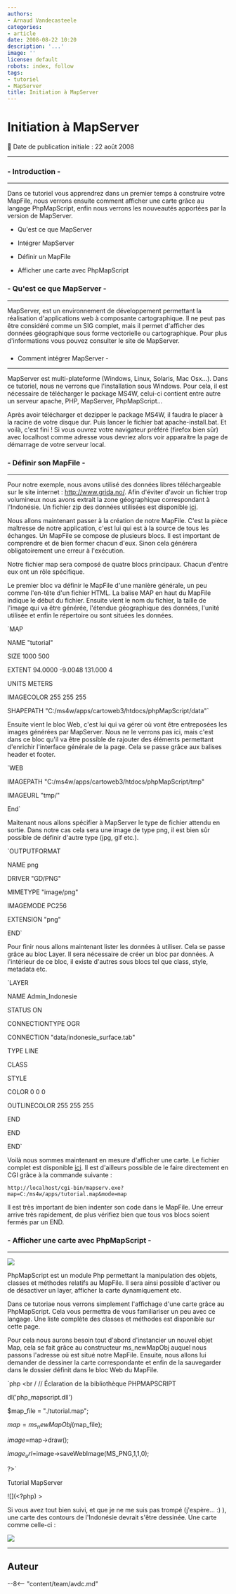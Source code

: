 ```yaml
---
authors:
- Arnaud Vandecasteele
categories:
- article
date: 2008-08-22 10:20
description: '...'
image: ''
license: default
robots: index, follow
tags:
- tutoriel
- MapServer
title: Initiation à MapServer
---
```


# Initiation à MapServer


:calendar: Date de publication initiale : 22 août 2008


----

### - Introduction -




---


Dans ce tutoriel vous apprendrez dans un premier temps à construire votre MapFile, nous verrons ensuite comment afficher une carte grâce au langage PhpMapScript, enfin nous verrons les nouveautés apportées par la version de MapServer.


- Qu'est ce que MapServer  

- Intégrer MapServer  

- Définir un MapFile  

- Afficher une carte avec PhpMapScript


### - Qu'est ce que MapServer -




---


MapServer, est un environnement de développement permettant la réalisation d'applications web à composante cartographique. Il ne peut pas être considéré comme un SIG complet, mais il permet d'afficher des données géographique sous forme vectorielle ou cartographique. Pour plus d'informations vous pouvez consulter le site de MapServer.


###
- Comment intégrer MapServer -




---


MapServer est multi-plateforme (Windows, Linux, Solaris, Mac Osx...). Dans ce tutoriel, nous ne verrons que l'installation sous Windows. Pour cela, il est nécessaire de télécharger le package MS4W, celui-ci contient entre autre un serveur apache, PHP, MapServer, PhpMapScript...


Après avoir télécharger et dezipper le package MS4W, il faudra le placer à la racine de votre disque dur. Puis lancer le fichier bat apache-install.bat. Et voilà, c'est fini ! Si vous ouvrez votre navigateur préféré (firefox bien sûr) avec localhost comme adresse vous devriez alors voir apparaitre la page de démarrage de votre serveur local.


### - Définir son MapFile -




---


Pour notre exemple, nous avons utilisé des données libres téléchargeable sur le site internet : <http://www.grida.no/>. Afin d'éviter d'avoir un fichier trop volumineux nous avons extrait la zone géographique correspondant à l'Indonésie. Un fichier zip des données utilisées est disponible [ici](/sites/default/files/Tuto/files/data.zip).


Nous allons maintenant passer à la création de notre MapFile. C'est la pièce maîtresse de notre application, c'est lui qui est à la source de tous les échanges. Un MapFile se compose de plusieurs blocs. Il est important de comprendre et de bien former chacun d'eux. Sinon cela générera obligatoirement une erreur à l'exécution.


Notre fichier map sera composé de quatre blocs principaux. Chacun d'entre eux ont un rôle spécifique.


Le premier bloc va définir le MapFile d'une manière générale, un peu comme l'en-tête d'un fichier HTML. La balise MAP en haut du MapFile indique le début du fichier. Ensuite vient le nom du fichier, la taille de l'image qui va être générée, l'étendue géographique des données, l'unité utilisée et enfin le répertoire ou sont situées les données.


`MAP  

NAME "tutorial"  

SIZE 1000 500  

EXTENT 94.0000 -9.0048 131.000 4  

UNITS METERS  

IMAGECOLOR 255 255 255  

SHAPEPATH "C:/ms4w/apps/cartoweb3/htdocs/phpMapScript/data"`


Ensuite vient le bloc Web, c'est lui qui va gérer où vont être entreposées les images générées par MapServer. Nous ne le verrons pas ici, mais c'est dans ce bloc qu'il va être possible de rajouter des éléments permettant d'enrichir l'interface générale de la page. Cela se passe grâce aux balises header et footer.


`WEB  

IMAGEPATH "C:/ms4w/apps/cartoweb3/htdocs/phpMapScript/tmp"  

IMAGEURL "tmp/"  

End`


Maitenant nous allons spécifier à MapServer le type de fichier attendu en sortie. Dans notre cas cela sera une image de type png, il est bien sûr possible de définir d'autre type (jpg, gif etc.).


`OUTPUTFORMAT  

NAME png  

DRIVER "GD/PNG"  

MIMETYPE "image/png"  

IMAGEMODE PC256  

EXTENSION "png"  

END`


Pour finir nous allons maintenant lister les données à utiliser. Cela se passe grâce au bloc Layer. Il sera nécessaire de créer un bloc par données. A l'intérieur de ce bloc, il existe d'autres sous blocs tel que class, style, metadata etc.


`LAYER  

NAME Admin_Indonesie  

STATUS ON  

CONNECTIONTYPE OGR  

CONNECTION "data/indonesie_surface.tab"  

TYPE LINE  

CLASS  

STYLE  

COLOR 0 0 0  

OUTLINECOLOR 255 255 255  

END  

END  

END`


Voilà nous sommes maintenant en mesure d'afficher une carte. Le fichier complet est disponible [ici](/sites/default/files/Tuto/files/tutorial.map). Il est d'ailleurs possible de le faire directement en CGI grâce à la commande suivante :


`http://localhost/cgi-bin/mapserv.exe?map=C:/ms4w/apps/tutorial.map&mode=map`


Il est très important de bien indenter son code dans le MapFile. Une erreur arrive très rapidement, de plus vérifiez bien que tous vos blocs soient fermés par un END.


### - Afficher une carte avec PhpMapScript -




---


![](http://ks356007.kimsufi.com/arno/geotribu/img_site/tutoriaux/mapserver/MapServer.png)


PhpMapScript est un module Php permettant la manipulation des objets, classes et méthodes relatifs au MapFile. Il sera ainsi possible d'activer ou de désactiver un layer, afficher la carte dynamiquement etc.


Dans ce tutoriae nous verrons simplement l'affichage d'une carte grâce au PhpMapScript. Cela vous permettra de vous familiariser un peu avec ce langage. Une liste complète des classes et méthodes est disponible sur cette page.


Pour cela nous aurons besoin tout d'abord d'instancier un nouvel objet Map, cela se fait grâce au constructeur ms\_newMapObj auquel nous passons l'adresse où est situé notre MapFile. Ensuite, nous allons lui demander de dessiner la carte correspondante et enfin de la sauvegarder dans le dossier définit dans le bloc Web du MapFile.


`php <br /
// Éclaration de la bibliothèque PHPMAPSCRIPT  

dl('php_mapscript.dll')  

$map_file = "./tutorial.map";  

$map = ms_newMapObj($map_file);  

$image=$map->draw();  

$image_url=$image->saveWebImage(MS_PNG,1,1,0);  

?>`








Tutorial MapServer  





![](<?php) >  





Si vous avez tout bien suivi, et que je ne me suis pas trompé (j'espère... :) ), une carte des contours de l'Indonésie devrait s'être dessinée. Une carte comme celle-ci :


![](http://geotribu.net/img_site/tutoriaux/mapserver/indonesie.png)




----

## Auteur

--8<-- "content/team/avdc.md"
